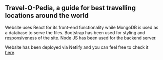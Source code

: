 ## Travel-O-Pedia, a guide for best travelling locations around the world

Website uses React for its front-end functionality while MongoDB is used as a database to serve the files.
Bootstrap has been used for styling and responsiveness of the site.
Node JS has been used for the backend server.

Website has been deployed via Netlify and you can feel free to check it [here](https://travel-o-pedia-places.netlify.app/).

